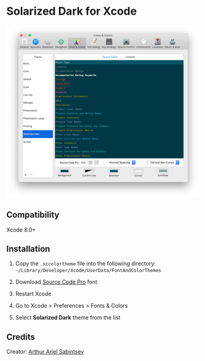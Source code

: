 # Solarized Dark for Xcode

<p align="center">
    <img src="https://github.com/giulio92/Solarized-Dark-for-Xcode/raw/master/solarizedDark.png" width="600">
</p>

## Compatibility
Xcode 8.0+

## Installation
1. Copy the `.xccolortheme` file into the following directory:
`~/Library/Developer/Xcode/UserData/FontAndColorThemes`

2. Download [Source Code Pro](https://github.com/adobe-fonts/source-code-pro) font
3. Restart Xcode
4. Go to Xcode > Preferences > Fonts & Colors
5. Select **Solarized Dark** theme from the list

## Credits
Creator: [Arthur Ariel Sabintsev](http://www.sabintsev.com)

